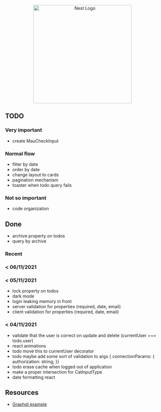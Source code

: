 <p align="center">
  <a href="http://nestjs.com/" target="blank"><img src="https://nestjs.com/img/logo_text.svg" width="320" alt="Nest Logo" /></a>
</p>

## TODO

### Very important

* create MauCheckInput

### Normal flow

* filter by date
* order by date
* change layout to cards
* pagination mechanism
* toaster when todo query fails

### Not so important

* code organization

## Done 

* archive property on todos
* query by archive

### Recent

### < 06/11/2021

### < 05/11/2021 

* lock property on todos
* dark mode
* login leaking memory in front
* server validation for properties (required, date, email)
* client validation for properties (required, date, email)

### < 04/11/2021

* validate that the user is correct on update and delete (currentUser === todo.user)
* react animations
* todo move this to currentUser decorator
* todo maybe add some sort of validation to args { connectionParams:  { authorization: string; }}
* todo erase cache when logged out of application
* make a proper intersection for CatInputType
* date formatting react

## Resources

* [Graphql example](https://github.com/EricKit/nest-user-auth/tree/master/src/auth)

